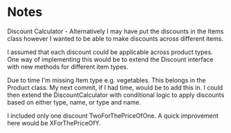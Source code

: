 # Notes
 Discount Calculator - Alternatively I may have put the discounts in the Items class however I wanted to be able
 to make discounts across different items.
 
 I assumed that each discount could be applicable across product types. One way of implementing this would be
 to extend the Discount interface with new methods for different item types.
 
 Due to time I'm missing Item type e.g. vegetables. This belongs in the Product class. My next commit, if I had time, 
 would be to add this in. I could then extend the DiscountCalculator with conditional logic 
 to apply discounts based on either type, name, or type and name.
 
 I included only one discount TwoForThePriceOfOne. A quick improvement here would be XForThePriceOfY.
 